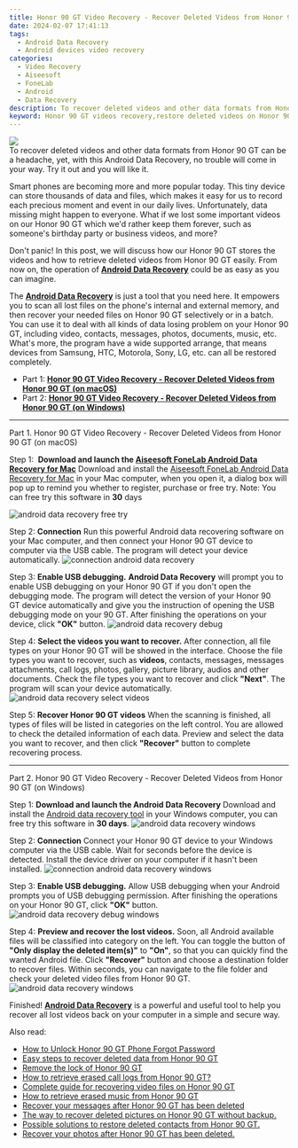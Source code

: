 ```yaml
---
title: Honor 90 GT Video Recovery - Recover Deleted Videos from Honor 90 GT
date: 2024-02-07 17:41:13
tags: 
  - Android Data Recovery
  - Android devices video recovery
categories: 
  - Video Recovery
  - Aiseesoft
  - FoneLab
  - Android
  - Data Recovery
description: To recover deleted videos and other data formats from Honor 90 GT can be a headache, yet, with this Android Data Recovery, no trouble will come in your way. Try it out and you will like it.
keyword: Honor 90 GT videos recovery,restore deleted videos on Honor 90 GT,Honor 90 GT videos retrieval,recover lost videos from Honor 90 GT,save lost videos on Honor 90 GT,broken Honor 90 GT videos recovery solution,Honor 90 GT data recovery,Honor 90 GT issues with video deleted,Honor 90 GT deleted video,Honor 90 GT video disappeared,how to recover video in Honor 90 GT,Honor 90 GT delete video recover
---
```


<img src="https://img0mobiles.techidaily.com/images/best-assets/devices/honor/honor-90-gt/4.jpg" class="atpl-imgstyle"  />

<div class="atpl-content atpl-for-fonelab-android recover-video">

<div class="atpl-post-description-part-1">
To recover deleted videos and other data formats from Honor 90 GT can be a headache, yet, with this Android Data Recovery, no trouble will come in your way. Try it out and you will like it.
</div>

<div class="atpl-post-description-part-2">
<div class="tpl-content-sub-paragraph-normal">
    <p>
        Smart phones are becoming more and more popular today. This tiny device can store thousands of data and files, which makes it easy for us to record each precious moment and event in our daily lives. Unfortunately, data missing might happen to everyone. What if we lost some important videos on our Honor 90 GT which we'd rather keep them forever, such as someone's birthday party or business videos, and more?
    </p>
    <p>
        Don't panic! In this post, we will discuss how our Honor 90 GT stores the videos and how to retrieve deleted videos from Honor 90 GT easily. From now on, the operation of <a href="https://tools.techidaily.com/aiseesoft-android-data-recovery/" target="_blank" rel="noopener"><strong>Android Data Recovery</strong></a> could be as easy as you can imagine.
    </p>
</div>
</div>

<div class="atpl-post-description-part-3">
<div class="tpl-content-sub-paragraph-normal">
    <p>
        The <a href="https://tools.techidaily.com/aiseesoft-android-data-recovery/" target="_blank" rel="noopener"><strong>Android Data Recovery</strong></a> is just a tool that you need here. It empowers you to scan all lost files on the phone's internal and external memory, and then recover your needed files on Honor 90 GT selectively or in a batch. You can use it to deal with all kinds of data losing problem on your Honor 90 GT, including video, contacts, messages, photos, documents, music, etc. What's more, the program have a wide supported arrange, that means devices from Samsung, HTC, Motorola, Sony, LG, etc. can all be restored completely.
    </p>
</div>
</div>

<ul>
  <li>Part 1: <strong><a href="#p1"> Honor 90 GT Video Recovery - Recover Deleted Videos from Honor 90 GT  (on macOS)</a></strong></li>
  <li>Part 2: <strong><a href="#p2"> Honor 90 GT Video Recovery - Recover Deleted Videos from Honor 90 GT  (on Windows)</a></strong></li>
</ul>

<!-- Part 1 -->
<a id="p1" name="p1" ></a><hr>

<div>
  <span class="atpl-step-part-style">Part 1. Honor 90 GT Video Recovery - Recover Deleted Videos from Honor 90 GT (on macOS)</span>
</div>  

<span class="atpl-stepstyle-a"><span>Step 1: </span></span> <strong>Download and launch the <a href="https://tools.techidaily.com/aiseesoft-android-data-recovery-for-mac/" target="_blank" rel="noopener">Aiseesoft FoneLab Android Data Recovery for Mac</a></strong>
Download and install the <a href="https://tools.techidaily.com/aiseesoft-android-data-recovery-for-mac/" target="_blank" rel="noopener">Aiseesoft FoneLab Android Data Recovery for Mac</a> in your Mac computer, when you open it, a dialog box will pop up to remind you whether to register, purchase or free try.
Note: You can free try this software in <strong>30</strong> days

<img src="https://tools.techidaily.com/images/apps/aiseesoft/android-data-recovery/mac-free-try.png" class="atpl-imgstyle" alt="android data recovery free try" />

<span class="atpl-stepstyle-a"><span>Step 2: </span></span> <strong>Connection</strong>
Run this powerful Android data recovering software on your Mac computer, and then connect your Honor 90 GT device to computer via the USB cable. The program will detect your device automatically.
<img src="https://tools.techidaily.com/images/apps/aiseesoft/android-data-recovery/mac-connection-interface.jpg" class="atpl-imgstyle" alt="connection android data recovery" />

<span class="atpl-stepstyle-a"><span>Step 3: </span></span> <strong>Enable USB debugging.</strong>
<strong>Android Data Recovery</strong> will prompt you to enable USB debugging on your Honor 90 GT if you don't open the debugging mode. The program will detect the version of your Honor 90 GT device automatically and give you the instruction of opening the USB debugging mode on your 90 GT. After finishing the operations on your device, click <strong>"OK"</strong> button.
<img src="https://tools.techidaily.com/images/apps/aiseesoft/android-data-recovery/mac-android-usb-debug.jpg"  class="atpl-imgstyle" alt="android data recovery debug" />

<span class="atpl-stepstyle-a"><span>Step 4: </span></span> <strong>Select the videos you want to recover.</strong>
After connection, all file types on your Honor 90 GT will be showed in the interface. Choose the file types you want to recover, such as <strong>videos</strong>, contacts, messages, messages attachments, call logs, photos, gallery, picture library,  audios and other documents. Check the file types you want to recover and click <b>"Next"</b>. The program will scan your device automatically.
<img src="https://tools.techidaily.com/images/apps/aiseesoft/android-data-recovery/mac-choose-type-videos.jpg" class="atpl-imgstyle" alt="android data recovery select videos" />

<span class="atpl-stepstyle-a"><span>Step 5: </span></span> <strong>Recover Honor 90 GT videos</strong>
When the scanning is finished, all types of files will be listed in categories on the left control. You are allowed to check the detailed information of each data. Preview and select the data you want to recover, and then click <b>"Recover"</b> button to complete recovering process.


<a id="p2" name="p2"></a><hr>

<!-- Part 2 -->
<div>
<span class="atpl-step-part-style">Part 2. Honor 90 GT Video Recovery - Recover Deleted Videos from Honor 90 GT (on Windows)</span>
</div>

<span class="atpl-stepstyle-a"><span>Step 1: </span></span> <strong>Download and launch the Android Data Recovery</strong>
Download and install the <a href="https://tools.techidaily.com/aiseesoft-android-data-recovery-for-win/" target="_blank" rel="noopener">Android data recovery tool</a> in your Windows computer, you can free try this software in <b>30 days</b>.
<img src="https://tools.techidaily.com/images/apps/aiseesoft/android-data-recovery/win-start-interface.png"  class="atpl-imgstyle" alt="android data recovery windows" />

<span class="atpl-stepstyle-a"><span>Step 2: </span></span> <strong>Connection</strong>
Connect your Honor 90 GT device to your Windows computer via the USB cable. Wait for seconds before the device is detected. Install the device driver on your computer if it hasn't been installed.
<img src="https://tools.techidaily.com/images/apps/aiseesoft/android-data-recovery/win-connection-interface.png" class="atpl-imgstyle" alt="connection android data recovery windows" />

<span class="atpl-stepstyle-a"><span>Step 3: </span></span> <strong>Enable USB debugging.</strong>
Allow USB debugging when your Android prompts you of USB debugging permission. After finishing the operations on your Honor 90 GT, click <b>"OK"</b> button.
<img src="https://tools.techidaily.com/images/apps/aiseesoft/android-data-recovery/win-android-usb-debug.png" class="atpl-imgstyle" alt="android data recovery debug windows" />

<span class="atpl-stepstyle-a"><span>Step 4: </span></span> <strong>Preview and recover the lost videos.</strong>
Soon, all Android available files will be classified into category on the left. You can toggle the button of <b>"Only display the deleted item(s)"</b> to <b>"On"</b>, so that you can quickly find the wanted Android file. Click <b>"Recover"</b> button and choose a destination folder to recover files. Within seconds, you can navigate to the file folder and check your deleted video files from Honor 90 GT.
<img src="https://tools.techidaily.com/images/apps/aiseesoft/android-data-recovery/win-recover-videos.jpg" class="atpl-imgstyle" alt="android data recovery windows" />

<div class="atpl-post-description-part-4">
<div class="tpl-content-sub-paragraph-normal">
    <p>
        Finished! <a href="https://tools.techidaily.com/aiseesoft-android-data-recovery/" target="_blank" rel="noopener"><strong>Android Data Recovery</strong></a> is a powerful and useful tool to help you recover all lost videos back on your computer in a simple and secure way.
    </p>
</div>
</div>

<ins class="adsbygoogle"
     style="display:block"
     data-ad-client="ca-pub-7571918770474297"
     data-ad-slot="8358498916"
     data-ad-format="auto"
     data-full-width-responsive="true"></ins>

<span class="atpl-alsoreadstyle">Also read:</span>
<div><ul>
<li><a href="/how-to-unlock-honor-90-gt-phone-forgot-password-by-drfone-android-unlock-android-unlock/" target="_blank" rel="noopener"><u>How to Unlock Honor 90 GT Phone Forgot Password</u></a></li>
<li><a href="/easy-steps-to-recover-deleted-data-from-honor-90-gt-by-fonelab-android-recover-data/" target="_blank" rel="noopener"><u>Easy steps to recover deleted data from Honor 90 GT</u></a></li>
<li><a href="/remove-the-lock-of-honor-90-gt-by-drfone-android-unlock-android-unlock/" target="_blank" rel="noopener"><u>Remove the lock of Honor 90 GT</u></a></li>
<li><a href="/how-to-retrieve-erased-call-logs-from-honor-90-gt-by-fonelab-android-recover-call-logs/" target="_blank" rel="noopener"><u>How to retrieve erased call logs from Honor 90 GT?</u></a></li>
<li><a href="/complete-guide-for-recovering-video-files-on-honor-90-gt-by-fonelab-android-recover-video/" target="_blank" rel="noopener"><u>Complete guide for recovering video files on Honor 90 GT</u></a></li>
<li><a href="/how-to-retrieve-erased-music-from-honor-90-gt-by-fonelab-android-recover-music/" target="_blank" rel="noopener"><u>How to retrieve erased music from Honor 90 GT</u></a></li>
<li><a href="/recover-your-messages-after-honor-90-gt-has-been-deleted-by-fonelab-android-recover-messages/" target="_blank" rel="noopener"><u>Recover your messages after Honor 90 GT has been deleted</u></a></li>
<li><a href="/the-way-to-recover-deleted-pictures-on-honor-90-gt-without-backup-by-fonelab-android-recover-pictures/" target="_blank" rel="noopener"><u>The way to recover deleted pictures on Honor 90 GT without backup.</u></a></li>
<li><a href="/possible-solutions-to-restore-deleted-contacts-from-honor-90-gt-by-fonelab-android-recover-contacts/" target="_blank" rel="noopener"><u>Possible solutions to restore deleted contacts from Honor 90 GT.</u></a></li>
<li><a href="/recover-your-photos-after-honor-90-gt-has-been-deleted-by-fonelab-android-recover-photos/" target="_blank" rel="noopener"><u>Recover your photos after Honor 90 GT has been deleted.</u></a></li>
</ul></div>

</div>
